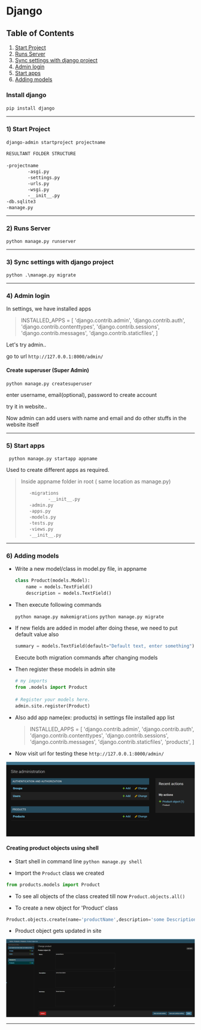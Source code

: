 # Django

## Table of Contents
1) [Start Project](#id1)
2) [Runs Server](#id2)
3) [Sync settings with django project](#id3)
4) [Admin login](#id4)
5) [Start apps](#id5)
6) [Adding models](#id6)

### Install django
```pip install django```

***

<div id="id1"></div>

### 1) Start Project
```commandline
django-admin startproject projectname
```
```
RESULTANT FOLDER STRUCTURE

-projectname
        -asgi.py
        -settings.py
        -urls.py
        -wsgi.py
        -__init__.py
-db.sqlite3
-manage.py
```

***

<div id="id2"></div>

### 2) Runs Server
``` 
python manage.py runserver
```

***

<div id="id3"></div>

### 3) Sync settings with django project

```commandline
python .\manage.py migrate
```

***

<div id="id4"></div>

### 4) Admin login

In settings, we have installed apps
> INSTALLED_APPS = [
    'django.contrib.admin',
    'django.contrib.auth',
    'django.contrib.contenttypes',
    'django.contrib.sessions',
    'django.contrib.messages',
    'django.contrib.staticfiles',
]

Let's try admin..

go to url `http://127.0.0.1:8000/admin/`

#### Create superuser (Super Admin)

```
python manage.py createsuperuser
```
enter username, email(optional), password to create account

try it in website..

Now admin can add users with name and email and do other stuffs in the website itself

***

<div id="id5"></div>

### 5) Start apps

```commandline
 python manage.py startapp appname 
```

Used to create different apps as required.

> Inside appname folder in root ( same location as manage.py)
> 
>        -migrations
>               -__init__.py
>        -admin.py
>        -apps.py
>        -models.py
>        -tests.py
>        -views.py
>        -__init__.py

***

<div id="id6"></div>

### 6) Adding models

* Write a new model/class in model.py file, in appname
    ```python
    class Product(models.Model):
        name = models.TextField()
        description = models.TextField()
    
    ```

* Then execute following commands

    `python manage.py makemigrations`
    `python manage.py migrate`

  
* If new fields are added in model after doing these, we need to put default value also
    ```python
    summary = models.TextField(default="Default text, enter something")
    ```
    Execute both migration commands after changing models

* Then register these models in admin site
    ```python
    # my imports
    from .models import Product
    
    # Register your models here.
    admin.site.register(Product)
    ```

* Also add app name(ex: products) in settings file installed app list

    >INSTALLED_APPS = [
        'django.contrib.admin',
        'django.contrib.auth',
        'django.contrib.contenttypes',
        'django.contrib.sessions',
        'django.contrib.messages',
        'django.contrib.staticfiles',
        'products',
    ]

* Now visit url for testing these `http://127.0.0.1:8000/admin/`


![product object added image](../Codes/django_learnings/images/django_products_1.png)

#### Creating product objects using shell

* Start shell in command line
`python manage.py shell`

* Import the `Product` class we created 
```python
from products.models import Product
```

* To see all objects of the class created till now
`Product.objects.all()`

* To create a new object for 'Product' class
```python
Product.objects.create(name='productName',description='some Description',summary='Some Summary')
```
* Product object gets updated in site

![model object added](../Codes/django_learnings/images/django_products_2.png)

***

###
